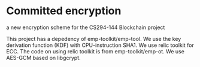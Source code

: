 # Committed encryption
a new encryption scheme for the CS294-144 Blockchain project

This project has a depedency of emp-toolkit/emp-tool. We use the key derivation function (KDF) with CPU-instruction SHA1.
We use relic toolkit for ECC. The code on using relic toolkit is from emp-toolkit/emp-ot.
We use AES-GCM based on libgcrypt. 
